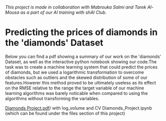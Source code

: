 *This project is made in collaboration with Mabrouka Salmi and Tarek Al-Mousa as a part of our AI training with shAI Club.*
# Predicting the prices of diamonds in the 'diamonds' Dataset

Below you can find a pdf showing a summary of our work on the 'diamonds' Dataset, as well as the interactive python notebook showing our code.The task was to create a machine learning system that could predict the prices of diamonds, but we used a logarithmic transformation to overcome obstacles such as outliers and the skewed distribution of some of our features.Howerer this method proved to be ultimately useless as its effect on the RMSE relative to the range the target variable of our machine learning algorithms was barely noticable when compared to using the algorithms without transforming the variables. 

[Diamonds Project.pdf](https://github.com/Reem-AbuFarah/First_Project/files/7087040/Diamonds.Project.pdf)/
with log_volume and CV Diamonds_Project.ipynb (which can be found under the files section of this project)  

